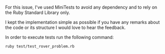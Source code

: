 For this issue, I've used MiniTests to avoid any dependency and to rely on the Ruby Standard Library only.

I kept the implementation simple as possible if you have any remarks about the code or its structure
I would love to hear the feedback.

In order to execute tests run the following command:

```
ruby test/test_rover_problem.rb
```
